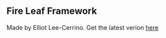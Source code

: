 ## Fire Leaf Framework
Made by Elliot Lee-Cerrino.
Get the latest verion [here](https://www.fireleafstudios.uk/dl/engine/LatestEngine.jar) 
